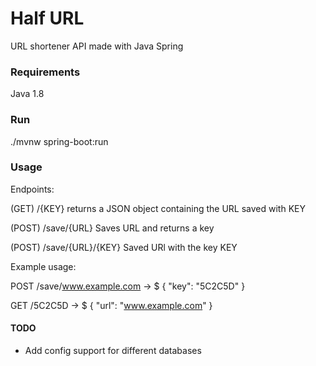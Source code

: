 # Half URL
URL shortener API made with Java Spring

### Requirements
Java 1.8

### Run

./mvnw spring-boot:run

### Usage

Endpoints:

(GET) /{KEY} 
returns a JSON object containing the URL saved with KEY

(POST) /save/{URL}
Saves URL and returns a key

(POST) /save/{URL}/{KEY} 
Saved URl with the key KEY

Example usage: 

POST /save/www.example.com -> $ { "key": "5C2C5D" }

GET  /5C2C5D               -> $ { "url": "www.example.com" }

#### TODO

* Add config support for different databases
